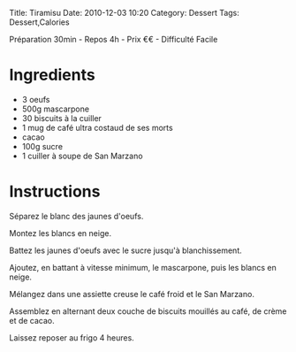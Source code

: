 Title: Tiramisu
Date: 2010-12-03 10:20
Category: Dessert
Tags: Dessert,Calories

Préparation 30min - Repos 4h - Prix €€ - Difficulté Facile

# Ingredients

- 3 oeufs
- 500g mascarpone
- 30 biscuits à la cuiller
- 1 mug de café ultra costaud de ses morts
- cacao
- 100g sucre
- 1 cuiller à soupe de San Marzano

# Instructions

Séparez le blanc des jaunes d'oeufs.

Montez les blancs en neige.

Battez les jaunes d'oeufs avec le sucre jusqu'à blanchissement.

Ajoutez, en battant à vitesse minimum, le mascarpone, puis les blancs en neige.

Mélangez dans une assiette creuse le café froid et le San Marzano.

Assemblez en alternant deux couche de biscuits mouillés au café, de crème et de cacao.

Laissez reposer au frigo 4 heures.
